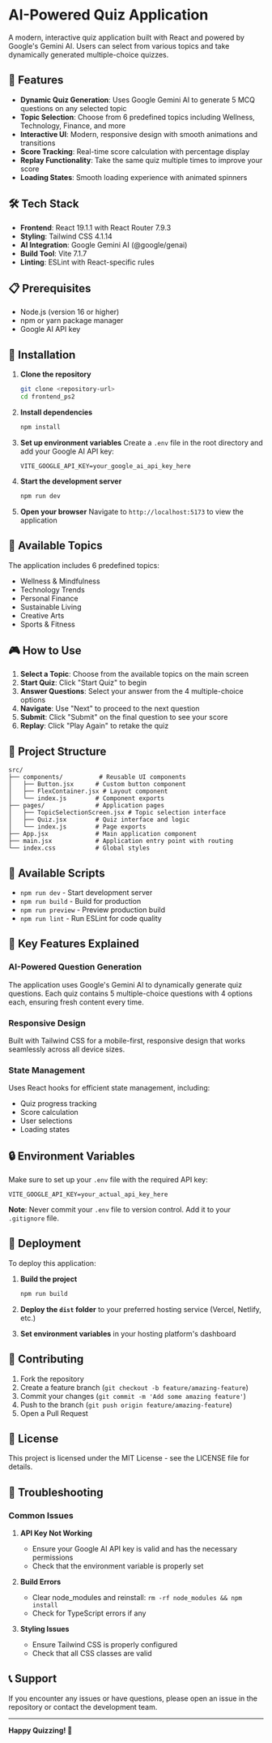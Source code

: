 # AI-Powered Quiz Application

A modern, interactive quiz application built with React and powered by Google's Gemini AI. Users can select from various topics and take dynamically generated multiple-choice quizzes.

## 🚀 Features

- **Dynamic Quiz Generation**: Uses Google Gemini AI to generate 5 MCQ questions on any selected topic
- **Topic Selection**: Choose from 6 predefined topics including Wellness, Technology, Finance, and more
- **Interactive UI**: Modern, responsive design with smooth animations and transitions
- **Score Tracking**: Real-time score calculation with percentage display
- **Replay Functionality**: Take the same quiz multiple times to improve your score
- **Loading States**: Smooth loading experience with animated spinners

## 🛠️ Tech Stack

- **Frontend**: React 19.1.1 with React Router 7.9.3
- **Styling**: Tailwind CSS 4.1.14
- **AI Integration**: Google Gemini AI (@google/genai)
- **Build Tool**: Vite 7.1.7
- **Linting**: ESLint with React-specific rules

## 📋 Prerequisites

- Node.js (version 16 or higher)
- npm or yarn package manager
- Google AI API key

## 🔧 Installation

1. **Clone the repository**

   ```bash
   git clone <repository-url>
   cd frontend_ps2
   ```

2. **Install dependencies**

   ```bash
   npm install
   ```

3. **Set up environment variables**
   Create a `.env` file in the root directory and add your Google AI API key:

   ```
   VITE_GOOGLE_API_KEY=your_google_ai_api_key_here
   ```

4. **Start the development server**

   ```bash
   npm run dev
   ```

5. **Open your browser**
   Navigate to `http://localhost:5173` to view the application

## 🎯 Available Topics

The application includes 6 predefined topics:

- Wellness & Mindfulness
- Technology Trends
- Personal Finance
- Sustainable Living
- Creative Arts
- Sports & Fitness

## 🎮 How to Use

1. **Select a Topic**: Choose from the available topics on the main screen
2. **Start Quiz**: Click "Start Quiz" to begin
3. **Answer Questions**: Select your answer from the 4 multiple-choice options
4. **Navigate**: Use "Next" to proceed to the next question
5. **Submit**: Click "Submit" on the final question to see your score
6. **Replay**: Click "Play Again" to retake the quiz

## 📁 Project Structure

```
src/
├── components/          # Reusable UI components
│   ├── Button.jsx      # Custom button component
│   ├── FlexContainer.jsx # Layout component
│   └── index.js        # Component exports
├── pages/              # Application pages
│   ├── TopicSelectionScreen.jsx # Topic selection interface
│   ├── Quiz.jsx        # Quiz interface and logic
│   └── index.js        # Page exports
├── App.jsx             # Main application component
├── main.jsx            # Application entry point with routing
└── index.css           # Global styles
```

## 🔧 Available Scripts

- `npm run dev` - Start development server
- `npm run build` - Build for production
- `npm run preview` - Preview production build
- `npm run lint` - Run ESLint for code quality

## 🌟 Key Features Explained

### AI-Powered Question Generation

The application uses Google's Gemini AI to dynamically generate quiz questions. Each quiz contains 5 multiple-choice questions with 4 options each, ensuring fresh content every time.

### Responsive Design

Built with Tailwind CSS for a mobile-first, responsive design that works seamlessly across all device sizes.

### State Management

Uses React hooks for efficient state management, including:

- Quiz progress tracking
- Score calculation
- User selections
- Loading states

## 🔒 Environment Variables

Make sure to set up your `.env` file with the required API key:

```env
VITE_GOOGLE_API_KEY=your_actual_api_key_here
```

**Note**: Never commit your `.env` file to version control. Add it to your `.gitignore` file.

## 🚀 Deployment

To deploy this application:

1. **Build the project**

   ```bash
   npm run build
   ```

2. **Deploy the `dist` folder** to your preferred hosting service (Vercel, Netlify, etc.)

3. **Set environment variables** in your hosting platform's dashboard

## 🤝 Contributing

1. Fork the repository
2. Create a feature branch (`git checkout -b feature/amazing-feature`)
3. Commit your changes (`git commit -m 'Add some amazing feature'`)
4. Push to the branch (`git push origin feature/amazing-feature`)
5. Open a Pull Request

## 📝 License

This project is licensed under the MIT License - see the LICENSE file for details.

## 🐛 Troubleshooting

### Common Issues

1. **API Key Not Working**

   - Ensure your Google AI API key is valid and has the necessary permissions
   - Check that the environment variable is properly set

2. **Build Errors**

   - Clear node_modules and reinstall: `rm -rf node_modules && npm install`
   - Check for TypeScript errors if any

3. **Styling Issues**
   - Ensure Tailwind CSS is properly configured
   - Check that all CSS classes are valid

## 📞 Support

If you encounter any issues or have questions, please open an issue in the repository or contact the development team.

---

**Happy Quizzing! 🎉**
